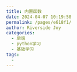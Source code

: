 ```yaml
---
title: 内置函数
date: 2024-04-07 10:19:50
permalink: /pages/e618f1/
author: Riverside Joy
categories:
  - 后端
  - python学习
  - 基础学习
tags:
  - 
---
```

